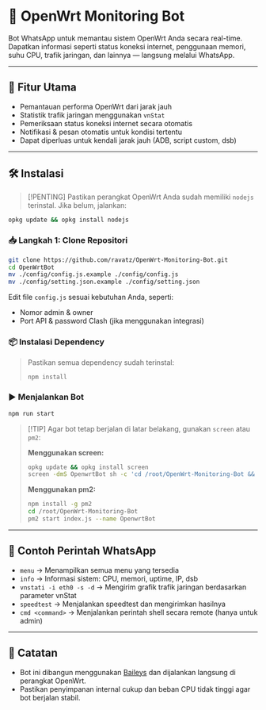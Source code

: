 # 📡 OpenWrt Monitoring Bot

Bot WhatsApp untuk memantau sistem OpenWrt Anda secara real-time. Dapatkan informasi seperti status koneksi internet, penggunaan memori, suhu CPU, trafik jaringan, dan lainnya — langsung melalui WhatsApp.

---

## 🚀 Fitur Utama

- Pemantauan performa OpenWrt dari jarak jauh
- Statistik trafik jaringan menggunakan `vnStat`
- Pemeriksaan status koneksi internet secara otomatis
- Notifikasi & pesan otomatis untuk kondisi tertentu
- Dapat diperluas untuk kendali jarak jauh (ADB, script custom, dsb)

---

## 🛠️ Instalasi

>[!PENTING] Pastikan perangkat OpenWrt Anda sudah memiliki `nodejs` terinstal. Jika belum, jalankan:

```sh
opkg update && opkg install nodejs
```

### 📥 Langkah 1: Clone Repositori

```sh
git clone https://github.com/ravatz/OpenWrt-Monitoring-Bot.git
cd OpenWrtBot
mv ./config/config.js.example ./config/config.js
mv ./config/setting.json.example ./config/setting.json
```

Edit file `config.js` sesuai kebutuhan Anda, seperti:

- Nomor admin & owner
- Port API & password Clash (jika menggunakan integrasi)

### 📦 Instalasi Dependency

> Pastikan semua dependency sudah terinstal:
>
> ```sh
> npm install
> ```

### ▶️ Menjalankan Bot

```sh
npm run start
```

> [!TIP] Agar bot tetap berjalan di latar belakang, gunakan `screen` atau `pm2`:
>
> **Menggunakan screen:**
>
> ```sh
> opkg update && opkg install screen
> screen -dmS OpenwrtBot sh -c 'cd /root/OpenWrt-Monitoring-Bot && npm run start >> app.log 2>&1'
> ```
>
> **Menggunakan pm2:**
>
> ```sh
> npm install -g pm2
> cd /root/OpenWrt-Monitoring-Bot
> pm2 start index.js --name OpenwrtBot
> ```

---

## 💬 Contoh Perintah WhatsApp

- `menu` → Menampilkan semua menu yang tersedia
- `info` → Informasi sistem: CPU, memori, uptime, IP, dsb
- `vnstati -i eth0 -s -d` → Mengirim grafik trafik jaringan berdasarkan parameter vnStat
- `speedtest` → Menjalankan speedtest dan mengirimkan hasilnya
- `cmd <command>` → Menjalankan perintah shell secara remote (hanya untuk admin)

---

## 📌 Catatan

- Bot ini dibangun menggunakan [Baileys](https://github.com/adiwajshing/Baileys) dan dijalankan langsung di perangkat OpenWrt.
- Pastikan penyimpanan internal cukup dan beban CPU tidak tinggi agar bot berjalan stabil.
